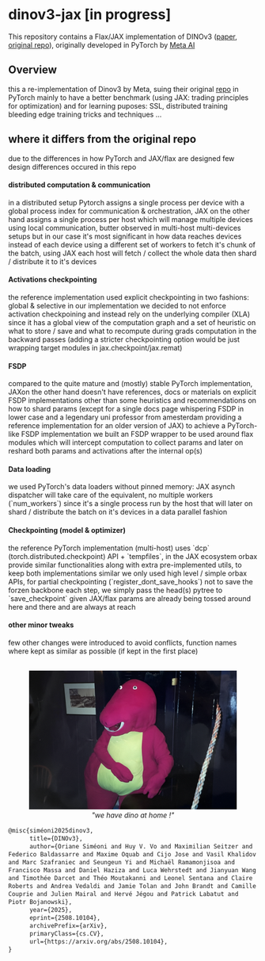 # dinov3-jax [in progress]


This repository contains a Flax/JAX implementation of DINOv3 ([paper](https://arxiv.org/abs/2508.10104), [original repo](https://github.com/facebookresearch/dinov3)), originally developed in PyTorch by [Meta AI](https://github.com/facebookresearch)


<h2> Overview</h2>
this a re-implementation of Dinov3 by Meta, suing their original <a href="https://github.com/facebookresearch/dinov3">repo</a> in PyTorch mainly to have a better benchmark (using JAX: trading principles for optimization) and for learning puposes: SSL, distributed training bleeding edge training tricks and techniques ...


<h2> where it differs from the original repo</h2>
due to the differences in how PyTorch and JAX/flax are designed few design differences occured in this repo

<h4> distributed computation & communication</h4>
in a distributed setup Pytorch assigns a single process per device with a global process index for communication & orchestration, JAX on the other hand assigns a single process per host which will manage multiple devices using local communication, butter observed in multi-host multi-devices setups but in our case it's most significant in how data reaches devices instead of each device using a different set of workers to fetch it's chunk of the batch, using JAX each host will fetch / collect the whole data then shard / distribute it to it's devices


<h4> Activations checkpointing</h4>
the reference implementation used explicit checkpointing in two fashions: global & selective
in our implementation we decided to not enforce activation checkpoining and instead rely on the underlying compiler (XLA) since it has a global view of the computation graph and a set of heuristic on what to store / save and what to recompute during grads computation in the backward passes (adding a stricter checkpointing option would be just wrapping target modules in jax.checkpoint/jax.remat) 

<h4> FSDP</h4>
compared to the quite mature and (mostly) stable PyTorch implementation, JAXon the other hand doesn't have references, docs or materials on explicit FSDP implementations other than some heuristics and recommendations on how to shard params (except for a single docs page whispering FSDP in lower case and a legendary uni professor from amesterdam providing a reference implementation for an older version of JAX)
to achieve a PyTorch-like FSDP implementation we built an FSDP wrapper to be used around flax modules which will intercept computation to collect params and later on reshard both params and activations after the internal op(s)


<h4> Data loading</h4>
we used PyTorch's data loaders without pinned memory: JAX asynch dispatcher will take care of the equivalent, no multiple workers (`num_workers`) since it's a single process run by the host that will later on shard / distribute the batch on it's devices in a data parallel fashion


<h4> Checkpointing (model & optimizer)</h4>
the reference PyTorch implementation (multi-host) uses `dcp` (torch.distributed.checkpoint) API + `tempfiles`, in the JAX ecosystem orbax provide similar functionalities along with extra pre-implemented utils, to keep both implementations similar we only used high level / simple orbax APIs, for partial checkpointing (`register_dont_save_hooks`) not to save the forzen backbone each step, we simply pass the head(s) pytree to `save_checkpoint` given JAX/flax params are already being tossed around here and there and are always at reach


<h4> other minor tweaks</h4>
few other changes were introduced to avoid conflicts, function names where kept as similar as possible (if kept in the first place)

<br>
<br>
<p align="center">
  <img src="assets/dino_at_home.png" width="420"><br>
  <em>"we have dino at home !"</em>
</p>


```text
@misc{siméoni2025dinov3,
      title={DINOv3}, 
      author={Oriane Siméoni and Huy V. Vo and Maximilian Seitzer and Federico Baldassarre and Maxime Oquab and Cijo Jose and Vasil Khalidov and Marc Szafraniec and Seungeun Yi and Michaël Ramamonjisoa and   Francisco Massa and Daniel Haziza and Luca Wehrstedt and Jianyuan Wang and Timothée Darcet and Théo Moutakanni and Leonel Sentana and Claire Roberts and Andrea Vedaldi and Jamie Tolan and John Brandt and Camille Couprie and Julien Mairal and Hervé Jégou and Patrick Labatut and Piotr Bojanowski},
      year={2025},
      eprint={2508.10104},
      archivePrefix={arXiv},
      primaryClass={cs.CV},
      url={https://arxiv.org/abs/2508.10104}, 
}
```
